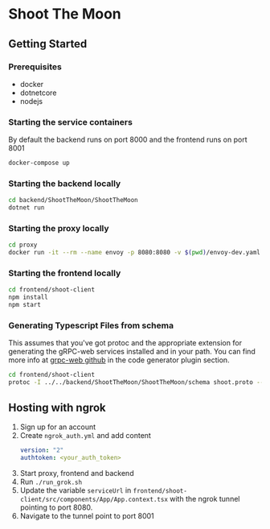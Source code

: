 # Shoot The Moon

## Getting Started

### Prerequisites

* docker
* dotnetcore
* nodejs
  
### Starting the service containers

By default the backend runs on port 8000 and the frontend runs on port 8001

```sh
docker-compose up
```

### Starting the backend locally

```sh
cd backend/ShootTheMoon/ShootTheMoon
dotnet run
```

### Starting the proxy locally

```sh
cd proxy
docker run -it --rm --name envoy -p 8080:8080 -v $(pwd)/envoy-dev.yaml:/etc/envoy/envoy.yaml envoyproxy/envoy:v1.17-latest
```

### Starting the frontend locally

```sh
cd frontend/shoot-client
npm install
npm start
```

### Generating Typescript Files from schema

This assumes that you've got protoc and the appropriate extension for generating the gRPC-web services installed and in your path. You can find more info at [grpc-web github](https://github.com/grpc/grpc-web) in the code generator plugin section.

```sh
cd frontend/shoot-client
protoc -I ../../backend/ShootTheMoon/ShootTheMoon/schema shoot.proto --js_out=import_style=commonjs,binary:src/proto --grpc-web_out=import_style=typescript,mode=grpcwebtext:src/proto
```

## Hosting with ngrok

1. Sign up for an account
2. Create `ngrok_auth.yml` and add content
   ```yaml
   version: "2"
   authtoken: <your_auth_token>
   ```
3. Start proxy, frontend and backend
4. Run `./run_grok.sh`
5. Update the variable `serviceUrl` in `frontend/shoot-client/src/components/App/App.context.tsx` with the ngrok tunnel pointing to port 8080.
6. Navigate to the tunnel point to port 8001